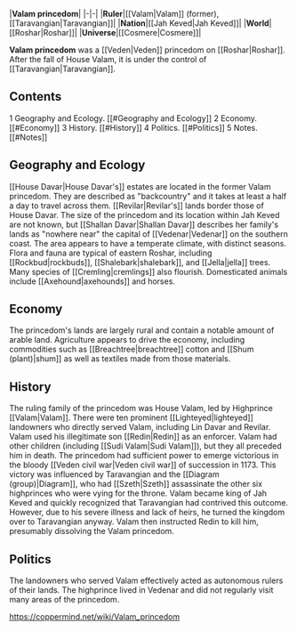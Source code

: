 |**Valam princedom**|
|-|-|
|**Ruler**|[[Valam\|Valam]] (former), [[Taravangian\|Taravangian]]|
|**Nation**|[[Jah Keved\|Jah Keved]]|
|**World**|[[Roshar\|Roshar]]|
|**Universe**|[[Cosmere\|Cosmere]]|

**Valam princedom** was a [[Veden\|Veden]] princedom on [[Roshar\|Roshar]]. After the fall of House Valam, it is under the control of [[Taravangian\|Taravangian]].

## Contents

1 Geography and Ecology. [[#Geography and Ecology]] 
2 Economy. [[#Economy]] 
3 History. [[#History]] 
4 Politics. [[#Politics]] 
5 Notes. [[#Notes]] 


## Geography and Ecology
[[House Davar\|House Davar's]] estates are located in the former Valam princedom. They are described as "backcountry" and it takes at least a half a day to travel across them. [[Revilar\|Revilar's]] lands border those of House Davar. The size of the princedom and its location within Jah Keved are not known, but [[Shallan Davar\|Shallan Davar]] describes her family's lands as "nowhere near" the capital of [[Vedenar\|Vedenar]] on the southern coast.
The area appears to have a temperate climate, with distinct seasons. Flora and fauna are typical of eastern Roshar, including [[Rockbud\|rockbuds]], [[Shalebark\|shalebark]], and [[Jella\|jella]] trees. Many species of [[Cremling\|cremlings]] also flourish. Domesticated animals include [[Axehound\|axehounds]] and horses.

## Economy
The princedom's lands are largely rural and contain a notable amount of arable land. Agriculture appears to drive the economy, including commodities such as [[Breachtree\|breachtree]] cotton and [[Shum (plant)\|shum]] as well as textiles made from those materials.

## History
The ruling family of the princedom was House Valam, led by Highprince [[Valam\|Valam]]. There were ten prominent [[Lighteyed\|lighteyed]] landowners who directly served Valam, including Lin Davar and Revilar. Valam used his illegitimate son [[Redin\|Redin]] as an enforcer. Valam had other children (including [[Sudi Valam\|Sudi Valam]]), but they all preceded him in death.
The princedom had sufficient power to emerge victorious in the bloody [[Veden civil war\|Veden civil war]] of succession in 1173. This victory was influenced by Taravangian and the [[Diagram (group)\|Diagram]], who had [[Szeth\|Szeth]] assassinate the other six highprinces who were vying for the throne. Valam became king of Jah Keved and quickly recognized that Taravangian had contrived this outcome. However, due to his severe illness and lack of heirs, he turned the kingdom over to Taravangian anyway. Valam then instructed Redin to kill him, presumably dissolving the Valam princedom.

## Politics
The landowners who served Valam effectively acted as autonomous rulers of their lands. The highprince lived in Vedenar and did not regularly visit many areas of the princedom.



https://coppermind.net/wiki/Valam_princedom